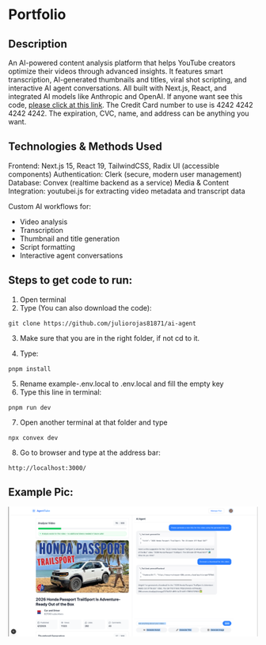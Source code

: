 # Portfolio

## Description

An AI-powered content analysis platform that helps YouTube creators optimize their videos through advanced insights. It features smart transcription, AI-generated thumbnails and titles, viral shot scripting, and interactive AI agent conversations. All built with Next.js, React, and integrated AI models like Anthropic and OpenAI.
If anyone want see this code, [please click at this link](https://ai-agent-n7654qqpz-juliorojas81871s-projects.vercel.app). The Credit Card number to use is 4242 4242 4242 4242. The expiration, CVC, name, and address can be anything you want.

## Technologies & Methods Used

Frontend: Next.js 15, React 19, TailwindCSS, Radix UI (accessible components)
Authentication: Clerk (secure, modern user management)
Database: Convex (realtime backend as a service)
Media & Content Integration: youtubei.js for extracting video metadata and transcript data

Custom AI workflows for:
* Video analysis
* Transcription
* Thumbnail and title generation
* Script formatting
* Interactive agent conversations

## Steps to get code to run:
1. Open terminal
2. Type (You can also download the code):
```
git clone https://github.com/juliorojas81871/ai-agent
```

3. Make sure that you are in the right folder, if not cd to it.

4. Type:
```
pnpm install
```
5. Rename example-.env.local to .env.local and fill the empty key
6. Type this line in terminal:
```
pnpm run dev
```
7. Open another terminal at that folder and type
```
npx convex dev
```
8. Go to browser and type at the address bar:
```
http://localhost:3000/
```

## Example Pic:
![Notes Example Pic](https://raw.githubusercontent.com/juliorojas81871/ai-agent/main/public/main.png)

